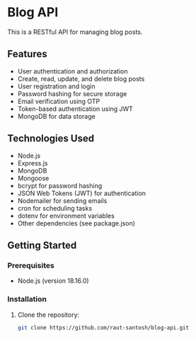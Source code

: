 # Blog API

This is a RESTful API for managing blog posts.

## Features

- User authentication and authorization
- Create, read, update, and delete blog posts
- User registration and login
- Password hashing for secure storage
- Email verification using OTP
- Token-based authentication using JWT
- MongoDB for data storage

## Technologies Used

- Node.js
- Express.js
- MongoDB
- Mongoose
- bcrypt for password hashing
- JSON Web Tokens (JWT) for authentication
- Nodemailer for sending emails
- cron for scheduling tasks
- dotenv for environment variables
- Other dependencies (see package.json)

## Getting Started

### Prerequisites

- Node.js (version 18.16.0)

### Installation

1. Clone the repository:

   ```bash
   git clone https://github.com/raut-santosh/blog-api.git
